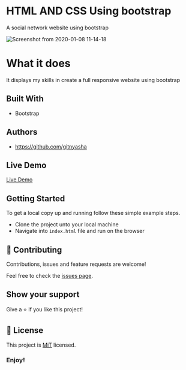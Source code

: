 # HTML AND CSS Using bootstrap

A social network website using bootstrap

![Screenshot from 2020-01-08 11-14-18]()

# What it does

It displays my skills in create a full responsive website using bootstrap

## Built With

- Bootstrap

## Authors

- https://github.com/gitnyasha

## Live Demo

[Live Demo]()

## Getting Started

To get a local copy up and running follow these simple example steps.

- Clone the project unto your local machine
- Navigate into `index.html` file and run on the browser

## 🤝 Contributing

Contributions, issues and feature requests are welcome!

Feel free to check the [issues page]().

## Show your support

Give a ⭐️ if you like this project!

## 📝 License

This project is [MiT](lic.url) licensed.

### Enjoy!

